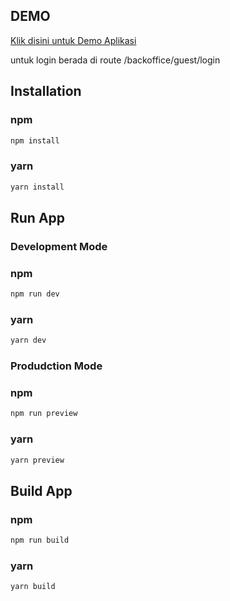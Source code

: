 ## DEMO

[Klik disini untuk Demo Aplikasi](https://turistation.arfantestserver.my.id/)

untuk login berada di route /backoffice/guest/login

## Installation

### npm

```sh
npm install
```

### yarn

```sh
yarn install
```

## Run App

### Development Mode

### npm

```sh
npm run dev
```

### yarn

```sh
yarn dev
```

### Produdction Mode

### npm

```sh
npm run preview
```

### yarn

```sh
yarn preview
```

## Build App

### npm

```sh
npm run build
```

### yarn

```sh
yarn build
```
